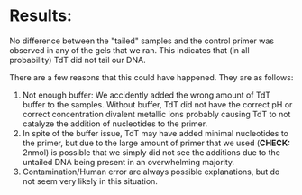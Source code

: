 # Results:

No difference between the "tailed" samples and the control primer was observed in any of the gels that we ran. This indicates that (in all probability) TdT did not tail our DNA.

There are a few reasons that this could have happened. They are as follows:

  1. Not enough buffer: We accidently added the wrong amount of TdT buffer to the samples. Without buffer, TdT did not have the correct pH or correct concentration divalent metallic ions probably causing TdT to not catalyze the addition of nucleotides to the primer.
  2. In spite of the buffer issue, TdT may have added minimal nucleotides to the primer, but due to the large amount of primer that we used (**CHECK:** 2nmol) is possible that we simply did not see the additions due to the untailed DNA being present in an overwhelming majority.
  3. Contamination/Human error are always possible explanations, but do not seem very likely in this situation.
